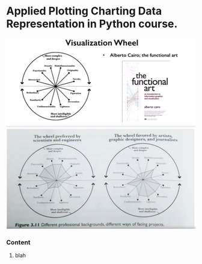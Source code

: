 # Applied Plotting Charting Data Representation in Python course.

![wheel](img/wheel.png)
![wheel](img/wheels_used.png)


### Content
1. blah
